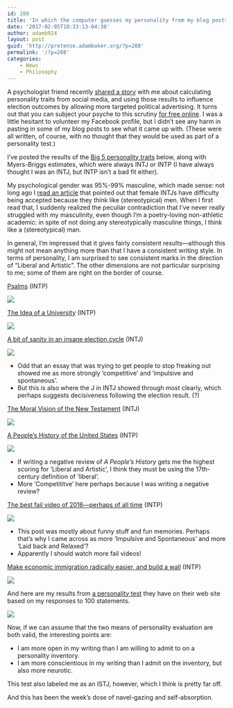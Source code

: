 ```yaml
---
id: 288
title: 'In which the computer guesses my personality from my blog posts'
date: '2017-02-05T10:33:13-04:30'
author: adamb924
layout: post
guid: 'http://pretense.adambaker.org/?p=288'
permalink: '/?p=288'
categories:
    - News
    - Philosophy
---
```


A psychologist friend recently [shared a story](https://motherboard.vice.com/en_us/article/big-data-cambridge-analytica-brexit-trump) with me about calculating personality traits from social media, and using those results to influence election outcomes by allowing more targeted political advertising. It turns out that you can subject your psyche to this scrutiny [for free online](http://applymagicsauce.com/). I was a little hesitant to volunteer my Facebook profile, but I didn’t see any harm in pasting in some of my blog posts to see what it came up with. (These were all written, of course, with no thought that they would be used as part of a personality test.)

I’ve posted the results of the [Big 5 personality traits](https://en.wikipedia.org/wiki/Big_Five_personality_traits) below, along with Myers-Briggs estimates, which were always INTJ or INTP (I have always thought I was an INTJ, but INTP isn’t a bad fit either).

My psychological gender was 95%-99% masculine, which made sense: not long ago I [read an article](http://personalitygrowth.com/the-rare-intj-female-and-the-struggles-of-being-utterly-uncommon/) that pointed out that female INTJs have difficulty being accepted because they think like (stereotypical) men. When I first read that, I suddenly realized the peculiar contradiction that I’ve never really struggled with my masculinity, even though I’m a poetry-loving non-athletic academic: in spite of not doing any stereotypically masculine things, I think like a (stereotypical) man.

In general, I’m impressed that it gives fairly consistent results—although this might not mean anything more than that I have a consistent writing style. In terms of personality, I am surprised to see consistent marks in the direction of “Liberal and Artistic”. The other dimensions are not particular surprising to me; some of them are right on the border of course.

[Psalms](https://pretense.adambaker.org/?p=238) (INTP)

[![](https://i0.wp.com/pretense.adambaker.org/wp-content/uploads/2017/02/psalms.png?resize=676%2C331&ssl=1)](https://i0.wp.com/pretense.adambaker.org/wp-content/uploads/2017/02/psalms.png?ssl=1)

[The Idea of a](https://pretense.adambaker.org/?p=241)[ Univers](https://pretense.adambaker.org/?p=241)[ity](https://pretense.adambaker.org/?p=241) (INTP)

[![](https://i0.wp.com/pretense.adambaker.org/wp-content/uploads/2017/02/newman.png?resize=676%2C320&ssl=1)](https://i0.wp.com/pretense.adambaker.org/wp-content/uploads/2017/02/newman.png?ssl=1)

[A bit of sanity in an insane election cycle](https://pretense.adambaker.org/?p=245) (INTJ)

[![](https://i0.wp.com/pretense.adambaker.org/wp-content/uploads/2017/02/sanity.png?resize=676%2C327&ssl=1)](https://i0.wp.com/pretense.adambaker.org/wp-content/uploads/2017/02/sanity.png?ssl=1)

- Odd that an essay that was trying to get people to stop freaking out showed me as more strongly ‘competitive’ and ‘impulsive and spontaneous’.
- But this is also where the J in INTJ showed through most clearly, which perhaps suggests decisiveness following the election result. (?)

[The Moral Vision of the New Testament](https://pretense.adambaker.org/?p=248) (INTJ)

[![](https://i0.wp.com/pretense.adambaker.org/wp-content/uploads/2017/02/hayes.png?resize=676%2C331&ssl=1)](https://i0.wp.com/pretense.adambaker.org/wp-content/uploads/2017/02/hayes.png?ssl=1)

[A People’s History of the United States](https://pretense.adambaker.org/?p=258) (INTP)

[![](https://i0.wp.com/pretense.adambaker.org/wp-content/uploads/2017/02/zinn.png?resize=676%2C312&ssl=1)](https://i0.wp.com/pretense.adambaker.org/wp-content/uploads/2017/02/zinn.png?ssl=1)

- If writing a negative review of *A People’s History* gets me the highest scoring for ‘Liberal and Artistic’, I think they must be using the 17th-century definition of ‘liberal’.
- More ‘Competititve’ here perhaps because I was writing a negative review?

[The best fail video of 2016—perhaps of all time](https://pretense.adambaker.org/?p=274) (INTP)

[![](https://i0.wp.com/pretense.adambaker.org/wp-content/uploads/2017/02/magician.png?resize=676%2C330&ssl=1)](https://i0.wp.com/pretense.adambaker.org/wp-content/uploads/2017/02/magician.png?ssl=1)

- This post was mostly about funny stuff and fun memories. Perhaps that’s why I came across as more ‘Impulsive and Spontaneous’ and more ‘Laid back and Relaxed’?
- Apparently I should watch more fail videos!

[Make economic immigration radically easier, and build a wall](https://pretense.adambaker.org/?p=279) (INTP)

[![](https://i0.wp.com/pretense.adambaker.org/wp-content/uploads/2017/02/immigration.png?resize=676%2C330&ssl=1)](https://i0.wp.com/pretense.adambaker.org/wp-content/uploads/2017/02/immigration.png?ssl=1)

And here are my results from [a personality test](https://discovermyprofile.com/personality.html) they have on their web site based on my responses to 100 statements.

[![](https://i0.wp.com/pretense.adambaker.org/wp-content/uploads/2017/02/100-question.png?resize=503%2C385&ssl=1)](https://i0.wp.com/pretense.adambaker.org/wp-content/uploads/2017/02/100-question.png?ssl=1)

Now, if we can assume that the two means of personality evaluation are both valid, the interesting points are:

- I am more open in my writing than I am willing to admit to on a personality inventory.
- I am more conscientious in my writing than I admit on the inventory, but also more neurotic.

This test also labeled me as an ISTJ, however, which I think is pretty far off.

And this has been the week’s dose of navel-gazing and self-absorption.